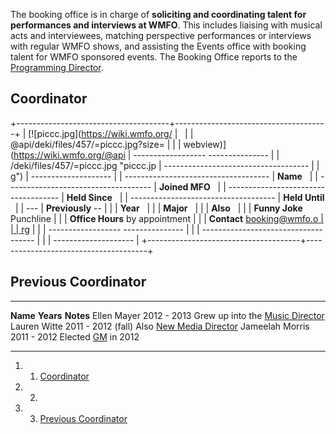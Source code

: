 The booking office is in charge of **soliciting and coordinating talent
for performances and interviews at WMFO**. This includes liaising with
musical acts and interviewees, matching perspective performances or
interviews with regular WMFO shows, and assisting the Events office with
booking talent for WMFO sponsored events. The Booking Office reports to
the [Programming
Director](https://wiki.wmfo.org/Executive_Board/Programming_Dept. "Programming Dept.").

Coordinator 
-----------

+--------------------------------------+--------------------------------------+
| [![piccc.jpg](https://wiki.wmfo.org/ |                                      |
| @api/deki/files/457/=piccc.jpg?size= |                                      |
| webview)](https://wiki.wmfo.org/@api |   ------------------ --------------- |
| /deki/files/457/=piccc.jpg "piccc.jp | ------------------------------------ |
| g")                       | --------------------                 |
| ------------------------------------ |   **Name**                           |
| ------------------------------------ |   **Joined MFO**                     |
| ------------------------------------ |   **Held Since**                     |
| ------------------------------------ |   **Held Until**                     |
| ---                                  |   **Previously**     --              |
|                                      |   **Year**                           |
|                                      |   **Major**                          |
|                                      |   **Also**                           |
|                                      |   **Funny Joke**     Punchline       |
|                                      |   **Office Hours**   by appointment  |
|                                      |   **Contact**        [booking@wmfo.o |
|                                      | rg](mailto:booking@wmfo.org "mailto: |
|                                      | booking@wmfo.org")                   |
|                                      |   ------------------ --------------- |
|                                      | ------------------------------------ |
|                                      | --------------------                 |
+--------------------------------------+--------------------------------------+

Previous Coordinator 
--------------------

  ----------------- -------------------- ----------------------------------------------------------------------------------------------------------------------
  **Name**          **Years**            **Notes**
  Ellen Mayer       2012 - 2013          Grew up into the [Music Director](https://wiki.wmfo.org/Executive_Board/Music_Dept. "Music Dept.")
  Lauren Witte      2011 - 2012 (fall)   Also [New Media Director](https://wiki.wmfo.org/Executive_Board/Publicity_Dept./New_Media_Office "New Media Office")
  Jameelah Morris   2011 - 2012          Elected [GM](https://wiki.wmfo.org/Executive_Board/GM's_Office "GM's Office") in 2012
  ----------------- -------------------- ----------------------------------------------------------------------------------------------------------------------

1.  1. [Coordinator](#Coordinator)
2.  2. [](#)
3.  3. [Previous Coordinator](#Previous_Coordinator)

